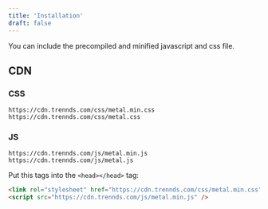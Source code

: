 ```yaml
---
title: 'Installation'
draft: false
---
```


You can include the precompiled and minified javascript and css file.

## CDN

### CSS
```https://cdn.trennds.com/css/metal.min.css```  
```https://cdn.trennds.com/css/metal.css```

### JS
```https://cdn.trennds.com/js/metal.min.js```  
```https://cdn.trennds.com/js/metal.js```

Put this tags into the ```<head></head>``` tag:
```html
<link rel="stylesheet" href="https://cdn.trennds.com/css/metal.min.css" />
<script src="https://cdn.trennds.com/js/metal.min.js" />
```

